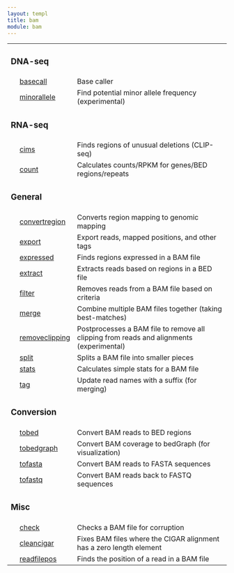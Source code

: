 ```yaml
---
layout: templ
title: bam
module: bam
---
```

<table cellpadding="4"><tr><td colspan="3"><h3>DNA-seq</h3></td></tr>
<tr><td>&nbsp;</td><td><a href="/modules/bam/basecall">basecall</a></td><td>Base caller</td></tr>
<tr><td>&nbsp;</td><td><a href="/modules/bam/minorallele">minorallele</a></td><td>Find potential minor allele frequency (experimental)</td></tr>
<tr><td colspan="3"><h3>RNA-seq</h3></td></tr>
<tr><td>&nbsp;</td><td><a href="/modules/bam/cims">cims</a></td><td>Finds regions of unusual deletions (CLIP-seq)</td></tr>
<tr><td>&nbsp;</td><td><a href="/modules/bam/count">count</a></td><td>Calculates counts/RPKM for genes/BED regions/repeats</td></tr>
<tr><td colspan="3"><h3>General</h3></td></tr>
<tr><td>&nbsp;</td><td><a href="/modules/bam/convertregion">convertregion</a></td><td>Converts region mapping to genomic mapping</td></tr>
<tr><td>&nbsp;</td><td><a href="/modules/bam/export">export</a></td><td>Export reads, mapped positions, and other tags</td></tr>
<tr><td>&nbsp;</td><td><a href="/modules/bam/expressed">expressed</a></td><td>Finds regions expressed in a BAM file</td></tr>
<tr><td>&nbsp;</td><td><a href="/modules/bam/extract">extract</a></td><td>Extracts reads based on regions in a BED file</td></tr>
<tr><td>&nbsp;</td><td><a href="/modules/bam/filter">filter</a></td><td>Removes reads from a BAM file based on criteria</td></tr>
<tr><td>&nbsp;</td><td><a href="/modules/bam/merge">merge</a></td><td>Combine multiple BAM files together (taking best-matches)</td></tr>
<tr><td>&nbsp;</td><td><a href="/modules/bam/removeclipping">removeclipping</a></td><td>Postprocesses a BAM file to remove all clipping from reads and alignments (experimental)</td></tr>
<tr><td>&nbsp;</td><td><a href="/modules/bam/split">split</a></td><td>Splits a BAM file into smaller pieces</td></tr>
<tr><td>&nbsp;</td><td><a href="/modules/bam/stats">stats</a></td><td>Calculates simple stats for a BAM file</td></tr>
<tr><td>&nbsp;</td><td><a href="/modules/bam/tag">tag</a></td><td>Update read names with a suffix (for merging)</td></tr>
<tr><td colspan="3"><h3>Conversion</h3></td></tr>
<tr><td>&nbsp;</td><td><a href="/modules/bam/tobed">tobed</a></td><td>Convert BAM reads to BED regions</td></tr>
<tr><td>&nbsp;</td><td><a href="/modules/bam/tobedgraph">tobedgraph</a></td><td>Convert BAM coverage to bedGraph (for visualization)</td></tr>
<tr><td>&nbsp;</td><td><a href="/modules/bam/tofasta">tofasta</a></td><td>Convert BAM reads to FASTA sequences</td></tr>
<tr><td>&nbsp;</td><td><a href="/modules/bam/tofastq">tofastq</a></td><td>Convert BAM reads back to FASTQ sequences</td></tr>
<tr><td colspan="3"><h3>Misc</h3></td></tr>
<tr><td>&nbsp;</td><td><a href="/modules/bam/check">check</a></td><td>Checks a BAM file for corruption</td></tr>
<tr><td>&nbsp;</td><td><a href="/modules/bam/cleancigar">cleancigar</a></td><td>Fixes BAM files where the CIGAR alignment has a zero length element</td></tr>
<tr><td>&nbsp;</td><td><a href="/modules/bam/readfilepos">readfilepos</a></td><td>Finds the position of a read in a BAM file</td></tr>
</table>